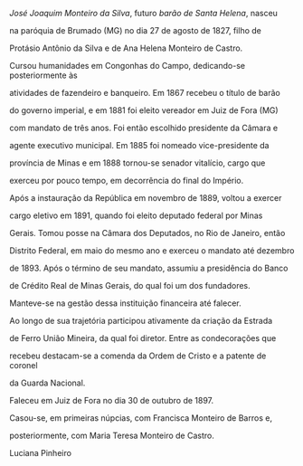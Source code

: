 

*José Joaquim Monteiro da Silva*, futuro *barão de Santa Helena*, nasceu

na paróquia de Brumado (MG) no dia 27 de agosto de 1827, filho de

Protásio Antônio da Silva e de Ana Helena Monteiro de Castro.



Cursou humanidades em Congonhas do Campo, dedicando-se posteriormente às

atividades de fazendeiro e banqueiro. Em 1867 recebeu o título de barão

do governo imperial, e em 1881 foi eleito vereador em Juiz de Fora (MG)

com mandato de três anos. Foi então escolhido presidente da Câmara e

agente executivo municipal. Em 1885 foi nomeado vice-presidente da

província de Minas e em 1888 tornou-se senador vitalício, cargo que

exerceu por pouco tempo, em decorrência do final do Império.



Após a instauração da República em novembro de 1889, voltou a exercer

cargo eletivo em 1891, quando foi eleito deputado federal por Minas

Gerais. Tomou posse na Câmara dos Deputados, no Rio de Janeiro, então

Distrito Federal, em maio do mesmo ano e exerceu o mandato até dezembro

de 1893. Após o término de seu mandato, assumiu a presidência do Banco

de Crédito Real de Minas Gerais, do qual foi um dos fundadores.

Manteve-se na gestão dessa instituição financeira até falecer.



Ao longo de sua trajetória participou ativamente da criação da Estrada

de Ferro União Mineira, da qual foi diretor. Entre as condecorações que

recebeu destacam-se a comenda da Ordem de Cristo e a patente de coronel

da Guarda Nacional.



Faleceu em Juiz de Fora no dia 30 de outubro de 1897.



Casou-se, em primeiras núpcias, com Francisca Monteiro de Barros e,

posteriormente, com Maria Teresa Monteiro de Castro.



Luciana Pinheiro



